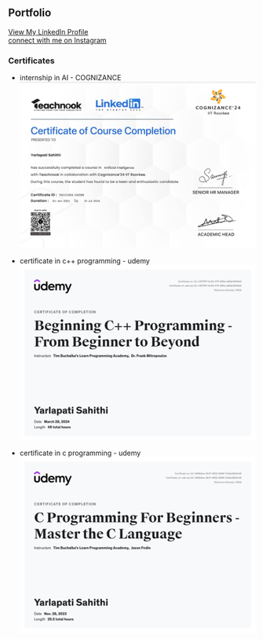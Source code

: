 ## Portfolio
  <a href="https://www.linkedin.com/in/sahithi-y-07a1ba267/">View My LinkedIn Profile</a> 
  <br>
    <a href="https://www.instagram.com/sahithiiixx/">connect with me on Instagram </a> 
### Certificates

- internship in AI - COGNIZANCE
  <img src="images/internship certificate.png">
  
- certificate in c++ programming - udemy
  <img src="images/udemy certificate 1.jpg">
  
- certificate in c programming - udemy
  <img src="images/udemy certificate 2.jpg">
